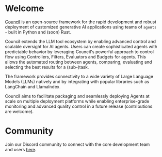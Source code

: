 # Welcome


[Council](https://github.com/chain-ml/council/) is an open-source framework for the rapid development and robust deployment of customized generative AI applications using teams of `agents` - built in Python and (soon) Rust.

Council extends the LLM tool ecosystem by enabling advanced control and scalable oversight for AI agents. Users can create sophisticated agents with predictable behavior by leveraging Council's powerful approach to control flow using Controllers, Filters, Evaluators and Budgets for agents. This allows the automated routing between agents, comparing, evaluating and selecting the best results for a (sub-)task. 

The framework provides connectivity to a wide variety of Large Language Models (LLMs) natively and by integrating with popular libraries such as LangChain and LlamaIndex.

Council aims to facilitate packaging and seamlessly deploying Agents at scale on multiple deployment platforms while enabling enterprise-grade monitoring and advanced quality control in a future release (contributions are welcome).

# Community

Join our Discord community to connect with the core development team and users <a href="https://discord.gg/uhusYQcP">here</a>.

